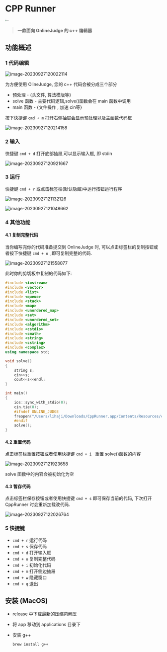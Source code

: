# CPP Runner
<img src="assets/icon.png" alt="icon" style="zoom:25%;" />

> ####  一款面向 OnlineJudge 的 c++ 编辑器



## 功能概述

### 1 代码编辑

![image-20230927120022114](assets/image-20230927120022114.png)


为方便使用 OlineJudge, 您的 c++ 代码会被分成三个部分

* 预处理 - {头文件, 算法模版等}
* solve 函数 - 主要代码逻辑,solve()函数会在 main 函数中调用
* main 函数 - {文件操作 , 加速 cin等}

按下快捷键 `cmd + m` 打开右侧抽屉会显示预处理以及主函数代码框

![image-20230927120214158](assets/image-20230927120214158.png)

### 2 输入

快捷键 `cmd + d`  打开底部抽屉,可以显示输入框, 即 stdin

![image-20230927120921667](assets/image-20230927120921667.png)



### 3 运行

快捷键 `cmd + r` 或点击标签栏(默认隐藏)中运行按钮运行程序

![image-20230927121132126](assets/image-20230927121132126.png)

![image-20230927121048662](assets/image-20230927121048662.png)

### 4 其他功能

#### 4.1 复制完整代码

当你编写完你的代码准备提交到 OnlineJudge 时, 可以点击标签栏的复制按钮或者按下快捷键 `cmd + o `,即可复制完整的代码.

![image-20230927121558077](assets/image-20230927121558077.png)

此时你的剪切板中复制的代码如下:

```c++
#include <iostream>
#include <vector>
#include <list>
#include <queue>
#include <stack>
#include <map>
#include <unordered_map>
#include <set>
#include <unordered_set>
#include <algorithm>
#include <cstdio>
#include <cmath>
#include <string>
#include <cstring>
#include <complex>
using namespace std;

void solve()
{
	string s;
	cin>>s;
	cout<<s<<endl;
}

int main()
{
	ios::sync_with_stdio(0);
	cin.tie(0);
	#ifndef ONLINE_JUDGE
	freopen("/Users/lihaji/Downloads/CppRunner.app/Contents/Resources/cpp/input.txt","r",stdin);
	#endif
	solve();
}
```

#### 4.2 重置代码

点击标签栏重置按钮或者使用快捷键 `cmd + i ` 重置 solve()函数的内容

![image-20230927121923658](assets/image-20230927121923658.png)

solve 函数中的内容会被初始化为空

#### 4.3 暂存代码

点击标签栏保存按钮或者使用快捷键 `cmd + s` 即可保存当前的代码, 下次打开 CppRunner 时会重新加载改代码.

![image-20230927122026764](assets/image-20230927122026764.png)



### 5 快捷键

- `cmd + r` 运行代码
- `cmd + s` 保存代码
- `cmd + d` 打开输入框
- `cmd + o` 复制完整代码
- `cmd + i` 初始化代码
- `cmd + m` 打开侧边抽屉
- `cmd + w` 隐藏窗口
- `cmd + q` 退出



## 安装 (MacOS)

* release 中下载最新的压缩包解压

* 将 app 移动到 applications 目录下

* 安装 g++

    ```
    brew install g++
    ```

    
